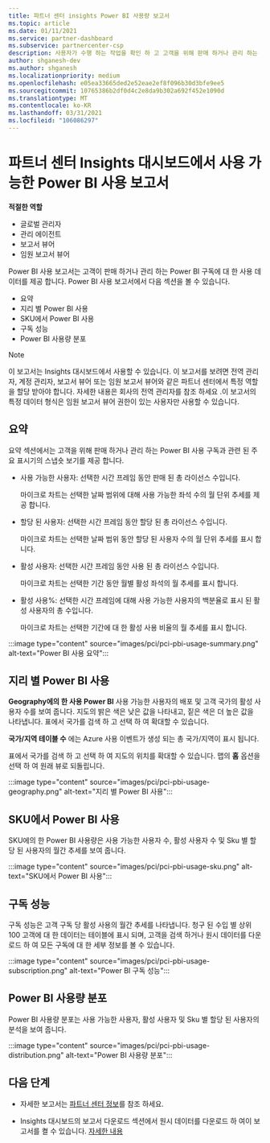```yaml
---
title: 파트너 센터 insights Power BI 사용량 보고서
ms.topic: article
ms.date: 01/11/2021
ms.service: partner-dashboard
ms.subservice: partnercenter-csp
description: 사용자가 수행 하는 작업을 확인 하 고 고객을 위해 판매 하거나 관리 하는 Power BI 구독의 사용과 관련 하 여 개선할 수 있는 위치를 확인 합니다.
author: shganesh-dev
ms.author: shganesh
ms.localizationpriority: medium
ms.openlocfilehash: e05ea33665ded2e52eae2ef8f096b30d3bfe9ee5
ms.sourcegitcommit: 10765386b2df0d4c2e8da9b302a692f452e1090d
ms.translationtype: MT
ms.contentlocale: ko-KR
ms.lasthandoff: 03/31/2021
ms.locfileid: "106086297"
---
```

# <a name="power-bi-usage-report-available-from-the-partner-center-insights-dashboard"></a>파트너 센터 Insights 대시보드에서 사용 가능한 Power BI 사용 보고서

**적절한 역할**

- 글로벌 관리자
- 관리 에이전트
- 보고서 뷰어
- 임원 보고서 뷰어

Power BI 사용 보고서는 고객이 판매 하거나 관리 하는 Power BI 구독에 대 한 사용 데이터를 제공 합니다. Power BI 사용 보고서에서 다음 섹션을 볼 수 있습니다.

- 요약
- 지리 별 Power BI 사용
- SKU에서 Power BI 사용
- 구독 성능
- Power BI 사용량 분포

 > [!NOTE]
 > 이 보고서는 Insights 대시보드에서 사용할 수 있습니다. 이 보고서를 보려면 전역 관리자, 계정 관리자, 보고서 뷰어 또는 임원 보고서 뷰어와 같은 파트너 센터에서 특정 역할을 할당 받아야 합니다. 자세한 내용은 회사의 전역 관리자를 참조 하세요 .이 보고서의 특정 데이터 형식은 임원 보고서 뷰어 권한이 있는 사용자만 사용할 수 있습니다.

## <a name="summary"></a>요약

요약 섹션에서는 고객을 위해 판매 하거나 관리 하는 Power BI 사용 구독과 관련 된 주요 표시기의 스냅숏 보기를 제공 합니다. 

- 사용 가능한 사용자: 선택한 시간 프레임 동안 판매 된 총 라이선스 수입니다.

   마이크로 차트는 선택한 날짜 범위에 대해 사용 가능한 좌석 수의 월 단위 추세를 제공 합니다.

- 할당 된 사용자: 선택한 시간 프레임 동안 할당 된 총 라이선스 수입니다.

   마이크로 차트는 선택한 날짜 범위 동안 할당 된 사용자 수의 월 단위 추세를 표시 합니다.

- 활성 사용자: 선택한 시간 프레임 동안 사용 된 총 라이선스 수입니다. 

   마이크로 차트는 선택한 기간 동안 월별 활성 좌석의 월 추세를 표시 합니다.

- 활성 사용%: 선택한 시간 프레임에 대해 사용 가능한 사용자의 백분율로 표시 된 활성 사용자의 총 수입니다. 

   마이크로 차트는 선택한 기간에 대 한 활성 사용 비율의 월 추세를 표시 합니다.

:::image type="content" source="images/pci/pci-pbi-usage-summary.png" alt-text="Power BI 사용 요약":::

## <a name="power-bi-usage-by-geography"></a>지리 별 Power BI 사용

**Geography에의 한 사용 Power BI** 사용 가능한 사용자의 배포 및 고객 국가의 활성 사용자 수를 보여 줍니다. 지도의 밝은 색은 낮은 값을 나타내고, 짙은 색은 더 높은 값을 나타냅니다. 표에서 국가를 검색 하 고 선택 하 여 확대할 수 있습니다.

**국가/지역 테이블 수** 에는 Azure 사용 이벤트가 생성 되는 총 국가/지역이 표시 됩니다.

표에서 국가를 검색 하 고 선택 하 여 지도의 위치를 확대할 수 있습니다. 맵의 **홈** 옵션을 선택 하 여 원래 뷰로 되돌립니다.

:::image type="content" source="images/pci/pci-pbi-usage-geography.png" alt-text="지리 별 Power BI 사용":::

## <a name="power-bi-usage-by-sku"></a>SKU에서 Power BI 사용

SKU에의 한 Power BI 사용량은 사용 가능한 사용자 수, 활성 사용자 수 및 Sku 별 할당 된 사용자의 월간 추세를 보여 줍니다.

:::image type="content" source="images/pci/pci-pbi-usage-sku.png" alt-text="SKU에서 Power BI 사용":::

## <a name="subscriptions-performance"></a>구독 성능

구독 성능은 고객 구독 당 활성 사용의 월간 추세를 나타냅니다. 청구 된 수입 별 상위 100 고객에 대 한 데이터는 테이블에 표시 되며, 고객을 검색 하거나 원시 데이터를 다운로드 하 여 모든 구독에 대 한 세부 정보를 볼 수 있습니다.

:::image type="content" source="images/pci/pci-pbi-usage-subscription.png" alt-text="Power BI 구독 성능":::

## <a name="power-bi-usage-distribution"></a>Power BI 사용량 분포

Power BI 사용량 분포는 사용 가능한 사용자, 활성 사용자 및 Sku 별 할당 된 사용자의 분석을 보여 줍니다.

:::image type="content" source="images/pci/pci-pbi-usage-distribution.png" alt-text="Power BI 사용량 분포":::

## <a name="next-steps"></a>다음 단계

- 자세한 보고서는 [파트너 센터 정보](partner-center-insights.md)를 참조 하세요.

- Insights 대시보드의 보고서 다운로드 섹션에서 원시 데이터를 다운로드 하 여이 보고서를 켤 수 있습니다. [자세한 내용](pci-download-reports.md) 
